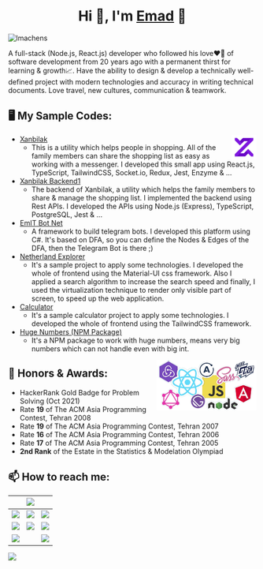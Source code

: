 <h1 align="center">Hi 👋, I'm <a href="http://www.EmadArmoun.com">Emad</a> 🙂</h1>

<!-- <img alt="Emad" align="right" src="http://www.armoun.com/wp-content/uploads/2021/10/Me200.jpg" width="20%" /> -->

<!-- # I'm [Emad](http://www.EmadArmoun.com) -->
<p align="left"> <img src="https://komarev.com/ghpvc/?username=em-it&label=Profile%20views&color=blueviolet&style=flat" alt="lmachens" /> </p>

A full-stack (Node.js, React.js) developer who followed his love❤️‍🔥 of software development from 20 years ago with a permanent thirst for learning & growth📈. Have the ability to design & develop a technically well-defined project with modern technologies and accuracy in writing technical documents. Love travel, new cultures, communication & teamwork.

## 🖥️ My Sample Codes:
<img alt="Xanbilak Logo" align="right" src="https://raw.githubusercontent.com/Em-IT/xanbilak/master/xanbilak-fe/src/assets/images/logo.png" width="10%" />

- [Xanbilak](https://github.com/Em-IT/xanbilak)
  - This is a utility which helps people in shopping. All of the family members can share the shopping list as easy as working with a messenger. I developed this small app using React.js, TypeScript, TailwindCSS, Socket.io, Redux, Jest, Enzyme & ...
- [Xanbilak Backend1](https://github.com/Em-IT/xanbilak-be1)
  - The backend of Xanbilak, a utility which helps the family members to share & manage the shopping list. I implemented the backend using Rest APIs. I developed the APIs using Node.js (Express), TypeScript, PostgreSQL, Jest & ...
- [EmIT Bot Net](https://github.com/Em-IT/EmITBotNet)
  - A framework to build telegram bots. I developed this platform using C#. It's based on DFA, so you can define the Nodes & Edges of the DFA, then the Telegram Bot is there ;)
- [Netherland Explorer](https://em-it.github.io/netherland-explorer/)
  - It's a sample project to apply some technologies. I developed the whole of frontend using the Material-UI css framework. Also I applied a search algorithm to increase the search speed and finally, I used the virtualization technique to render only visible part of screen, to speed up the web application.
- [Calculator](https://github.com/Em-IT/calculator)
  - It's a sample calculator project to apply some technologies. I developed the whole of frontend using the TailwindCSS framework.
- [Huge Numbers (NPM Package)](https://em-it.github.io/huge-num/)
  - It's a NPM package to work with huge numbers, means very big numbers which can not handle even with big int.
<!-- - [Markdown Previewer](https://github.com/Em-IT/markdown-previewer) -->

<img align="right" src="https://raw.githubusercontent.com/Em-IT/em-it.github.io/main/technologies-min.png" width="40%" />

## 🥇 Honors & Awards:
- HackerRank Gold Badge for Problem Solving (Oct 2021)
- Rate **19** of The ACM Asia Programming Contest, Tehran 2008
- Rate **19** of The ACM Asia Programming Contest, Tehran 2007
- Rate **16** of The ACM Asia Programming Contest, Tehran 2006
- Rate **17** of The ACM Asia Programming Contest, Tehran 2005
- **2nd Rank** of the Estate in the Statistics & Modelation Olympiad

## 📫 How to reach me:

|  	| <a href="http://www.EmadArmoun.com"><img src="https://img.shields.io/badge/-www.EmadArmoun.com-blueviolet?logo=google_chrome&style=for-the-badge" /></a> 	|  	|
|---	|---	|---	|
| <a href="https://stackoverflow.com/users/2374310/emad-armoun"><img src="https://img.shields.io/badge/-StackOverflow-orange?logo=stackoverflow&logoColor=white&style=for-the-badge" /></a> 	| <a href="https://www.hackerrank.com/em_it/"><img src="https://img.shields.io/badge/-Hacker_Rank-success?logo=hackerrank&logoColor=white&style=for-the-badge" /></a> 	| <a href="https://www.freecodecamp.org/emit"><img src="https://img.shields.io/badge/-Free_Code_Camp-black?logo=freecodecamp&style=for-the-badge" /></a> 	|
| <a href="https://github.com/Em-IT"><img src="https://img.shields.io/badge/-Github-blue?logo=github&style=for-the-badge" /></a> 	| <a href="https://em-it.github.io/"><img src="https://img.shields.io/badge/-Github_Pages-blue?logo=github&style=for-the-badge" /></a> 	| <a href="https://www.linkedin.com/in/em-it/"><img src="https://img.shields.io/badge/-LinkedIn-blue?logo=linkedin&style=for-the-badge" /></a> 	|
| <a href="mailto:emad.armoun@gmail.com"><img src="https://img.shields.io/badge/-GMail-red?logo=gmail&logoColor=white&style=for-the-badge" /></a>  |   | <a href="https://www.npmjs.com/~em_it"><img src="https://img.shields.io/badge/-NPM-red?logo=npm&logoColor=white&style=for-the-badge" /></a>  |

<!-- - [www.EmadArmoun.com](http://www.EmadArmoun.com)
- [GMail](emad.armoun@gmail.com)
- [LinkedIn](https://www.linkedin.com/in/em-it/)
- [Github](https://github.com/Em-IT)
- [Github Pages](https://em-it.github.io/)
- [Hacker Rank](https://www.hackerrank.com/em_it)
- [Free Code Camp](https://www.freecodecamp.org/emit)
- [Stack Overflow](https://stackoverflow.com/users/2374310/emad-armoun)
 -->
![](https://hit.yhype.me/github/profile?user_id=13497757)

<!--
Here are some ideas to get you started:
- 🔭 I’m currently working on ...
- 🌱 I’m currently learning ...
- 👯 I’m looking to collaborate on ...
- 🤔 I’m looking for help with ...
- 💬 Ask me about ...
- 😄 Pronouns: ...
- ⚡ Fun fact: ...
-->
